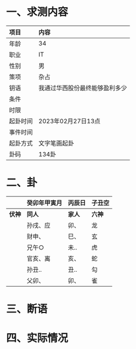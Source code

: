 # 一、求测内容
|项目|内容|
|:-|:-|
|年龄|34|
|职业|IT|
|性别|男|
|策项|杂占|
|钥语|我通过华西股份最终能够盈利多少|
|条件||
|时限||
|起卦时间|2023年02月27日13点|
|事件时间||
|起卦方式|文字笔画起卦|
|卦码|134卦|

# 二、卦
||癸卯年甲寅月|丙辰日|子丑空|
|:-|:-|:-|:-|
|**伏神**|**同人**|**家人**|**六神**|
||孙戌、应|卯、|龙|
||财申、|巳、|玄|
||兄午○|未..|虎|
||官亥、离|亥、|蛇|
||孙丑..|丑..|勾|
||父卯、|卯、|雀|


# 三、断语

# 四、实际情况